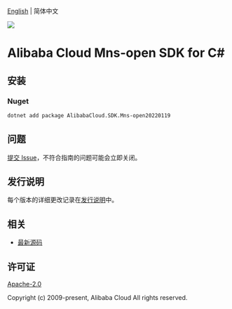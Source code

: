 [English](README.md) | 简体中文

![](https://aliyunsdk-pages.alicdn.com/icons/AlibabaCloud.svg)

# Alibaba Cloud Mns-open SDK for C#

## 安装

### Nuget

```bash
dotnet add package AlibabaCloud.SDK.Mns-open20220119
```

## 问题

[提交 Issue](https://github.com/aliyun/alibabacloud-csharp-sdk/issues/new)，不符合指南的问题可能会立即关闭。

## 发行说明

每个版本的详细更改记录在[发行说明](./ChangeLog.md)中。

## 相关

* [最新源码](https://github.com/aliyun/alibabacloud-csharp-sdk/)

## 许可证

[Apache-2.0](http://www.apache.org/licenses/LICENSE-2.0)

Copyright (c) 2009-present, Alibaba Cloud All rights reserved.
